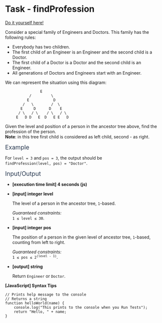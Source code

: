 # Task - findProfession

[Do it yourself here!](https://app.codesignal.com/interview-practice/task/FwAR7koSB3uYYsqDp)

<p>Consider a special family of Engineers and Doctors. This family has the following rules:</p>
<ul>
<li>Everybody has two children.</li>
<li>The first child of an Engineer is an Engineer and the second child is a Doctor.</li>
<li>The first child of a Doctor is a Doctor and the second child is an Engineer.</li>
<li>All generations of Doctors and Engineers start with an Engineer.</li>
</ul>
<p>We can represent the situation using this diagram:</p>
<pre><code>                E
           /         \
          E           D
        /   \        /  \
       E     D      D    E
      / \   / \    / \   / \
     E   D D   E  D   E E   D
</code></pre>
<p>Given the level and position of a person in the ancestor tree above, find the profession of the person.<br>
<strong>Note</strong>: in this tree first child is considered as left child, second - as right.</p>
<p><span class="markdown--header" style="color:#2b3b52;font-size:1.4em">Example</span></p>
<p>For <code>level = 3</code> and <code>pos = 3</code>, the output should be<br>
<code>findProfession(level, pos) = "Doctor"</code>.</p>
<p><span class="markdown--header" style="color:#2b3b52;font-size:1.4em">Input/Output</span></p>
<ul>
<li>
<p><strong>[execution time limit] 4 seconds (js)</strong></p>
</li>
<li>
<p><strong>[input] integer level</strong></p>
<p>The level of a person in the ancestor tree, <code>1</code>-based.</p>
<p><em>Guaranteed constraints:</em><br>
<code>1 ≤ level ≤ 30</code>.</p>
</li>
<li>
<p><strong>[input] integer pos</strong></p>
<p>The position of a person in the given level of ancestor tree, <code>1</code>-based, counting from left to right.</p>
<p><em>Guaranteed constraints:</em><br>
<code>1 ≤ pos ≤ 2<sup>(level - 1)</sup></code>.</p>
</li>
<li>
<p><strong>[output] string</strong></p>
<p>Return <code>Engineer</code> or <code>Doctor</code>.</p>
</li>
</ul>
<p><strong>[JavaScript] Syntax Tips</strong></p>
<pre><code class="language-javascript"><span class="hljs-comment">// Prints help message to the console</span>
<span class="hljs-comment">// Returns a string</span>
<span class="hljs-function"><span class="hljs-keyword">function</span> <span class="hljs-title">helloWorld</span>(<span class="hljs-params">name</span>) </span>{
    <span class="hljs-built_in">console</span>.log(<span class="hljs-string">"This prints to the console when you Run Tests"</span>);
    <span class="hljs-keyword">return</span> <span class="hljs-string">"Hello, "</span> + name;
}

</code></pre>
